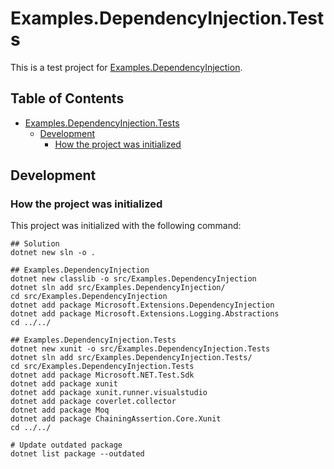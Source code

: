 # Examples.DependencyInjection.Tests

This is a test project for [Examples.DependencyInjection](../Examples.DependencyInjection/README.md).

## Table of Contents <!-- omit in toc -->

- [Examples.DependencyInjection.Tests](#examplesdependencyinjectiontests)
  - [Development](#development)
    - [How the project was initialized](#how-the-project-was-initialized)

## Development

### How the project was initialized

This project was initialized with the following command:

```shell
## Solution
dotnet new sln -o .

## Examples.DependencyInjection
dotnet new classlib -o src/Examples.DependencyInjection
dotnet sln add src/Examples.DependencyInjection/
cd src/Examples.DependencyInjection
dotnet add package Microsoft.Extensions.DependencyInjection
dotnet add package Microsoft.Extensions.Logging.Abstractions
cd ../../

## Examples.DependencyInjection.Tests
dotnet new xunit -o src/Examples.DependencyInjection.Tests
dotnet sln add src/Examples.DependencyInjection.Tests/
cd src/Examples.DependencyInjection.Tests
dotnet add package Microsoft.NET.Test.Sdk
dotnet add package xunit
dotnet add package xunit.runner.visualstudio
dotnet add package coverlet.collector
dotnet add package Moq
dotnet add package ChainingAssertion.Core.Xunit
cd ../../

# Update outdated package
dotnet list package --outdated
```
